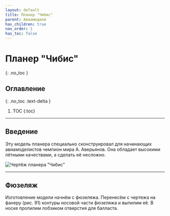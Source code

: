 ```yaml
---
layout: default
title: Планер "Чибис"
parent: Авиамодели
has_children: true
nav_order: 1
has_toc: false
---
```


# Планер "Чибис"
{: .no_toc }

## Оглавление
{: .no_toc .text-delta }

1. TOC
{:toc}

---

## Введение

Эту модель планера специально сконструировал для начинающих авиамоделистов 
чемпион мира А. Аверьянов. Она обладает высокими лётными качествами, а сделать её несложно.

![Чертёж планера "Чибис"](/just-the-docs/assets/images/model-aircrafts-images/chibis-model-glider/Draw_planer_Chibis.jpg "Модель планера - Чибис")

---

## Фюзеляж

Изготовление модели начнём с фюзеляжа. Перенесём с чертежа на фанеру (рис. 91) контуры носовой 
части фюзеляжа и выпилим её. В носке пропилим лобзиком отверстия для балласта.
